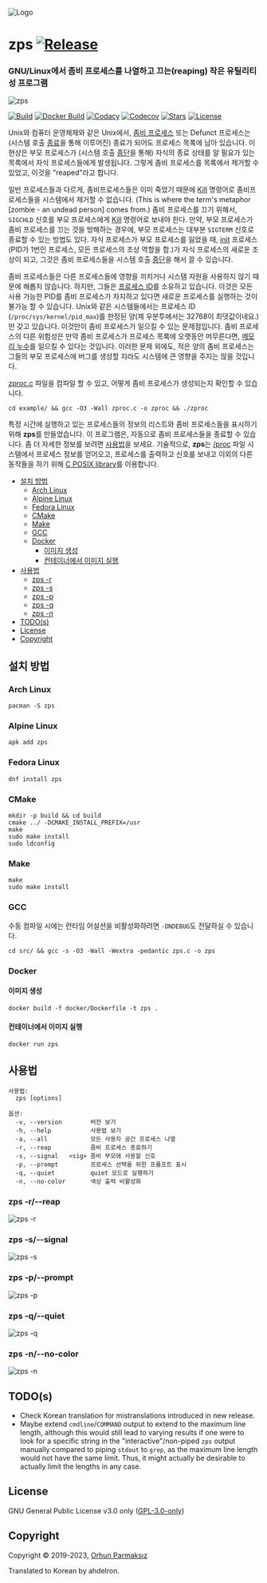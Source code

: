![Logo](https://user-images.githubusercontent.com/24392180/66733887-b52b4780-ee69-11e9-86ee-ab04caf98287.png)

# zps [![Release](https://img.shields.io/github/release/orhun/zps.svg?color=590000&style=flat-square)](https://github.com/orhun/zps/releases)

### GNU/Linux에서 좀비 프로세스를 나열하고 끄는(reaping) 작은 유틸리티성 프로그램

![zps](assets/demo-top.gif)

[![Build](https://img.shields.io/github/workflow/status/orhun/zps/Continuous%20Integration?color=black&style=flat-square)](https://github.com/orhun/zps/actions?query=workflow%3A%22Continuous+Integration%22)
[![Docker Build](https://img.shields.io/github/workflow/status/orhun/zps/Docker%20Automated%20Builds?color=black&style=flat-square&label=docker)](https://github.com/orhun/zps/actions?query=workflow%3A%22Docker+Automated+Builds%22)
[![Codacy](https://img.shields.io/codacy/grade/3d40a551806b4c788befba6d2920675b.svg?color=black&style=flat-square)](https://www.codacy.com/manual/orhun/zps?utm_source=github.com&utm_medium=referral&utm_content=orhun/zps&utm_campaign=Badge_Grade)
[![Codecov](https://img.shields.io/codecov/c/github/orhun/zps?color=black&style=flat-square)](https://codecov.io/gh/orhun/zps)
[![Stars](https://img.shields.io/github/stars/orhun/zps.svg?color=590000&style=flat-square)](https://github.com/orhun/zps/stargazers) [![License](https://img.shields.io/github/license/orhun/zps.svg?color=590000&style=flat-square)](./LICENSE)

Unix와 컴퓨터 운영체제와 같은 Unix에서, [좀비 프로세스](https://en.wikipedia.org/wiki/Zombie_process) 또는 Defunct 프로세스는 (시스템 호출 [종료](<https://en.wikipedia.org/wiki/Exit_(system_call)>)을 통해 이루어진) 종료가 되어도 프로세스 목록에 남아 있습니다. 이 현상은 부모 프로세스가 (시스템 호출 [중단](<https://en.wikipedia.org/wiki/Wait(system_call)>)을 통해) 자식의 종료 상태를 알 필요가 있는 목록에서 자식 프로세스들에게 발생됩니다. 그렇게 좀비 프로세스를 목록에서 제거할 수 있었고, 이것을 "reaped"라고 합니다.

일반 프로세스들과 다르게, 좀비프로세스들은 이미 죽었기 때문에 [Kill](<https://en.wikipedia.org/wiki/Kill_(command)>) 명령어로 좀비프로세스들을 시스템에서 제거할 수 없습니다. (This is where the term's metaphor [zombie - an undead person] comes from.) 좀비 프로세스를 끄기 위해서, `SIGCHLD` 신호를 부모 프로세스에게 [Kill](<https://en.wikipedia.org/wiki/Kill_(command)>) 명령어로 보내야 한다. 만약, 부모 프로세스가 좀비 프로세스를 끄는 것을 방해하는 경우에, 부모 프로세스는 대부분 `SIGTERM` 신호로 종료할 수 있는 방법도 있다. 자식 프로세스가 부모 프로세스를 잃었을 때, [init](https://en.wikipedia.org/wiki/Init) 프로세스(PID가 1번인 프로세스, 모든 프로세스의 조상 역할을 함.)가 자식 프로세스의 새로운 조상이 되고, 그것은 좀비 프로세스들을 시스템 호출 [중단](<https://en.wikipedia.org/wiki/Wait_(system_call)>)을 해서 끌 수 있습니다.

좀비 프로세스들은 다른 프로세스들에 영향을 끼치거나 시스템 자원을 사용하지 않기 때문에 해롭지 않습니다. 하지만, 그들은 [프로세스 ID](https://en.wikipedia.org/wiki/Process_identifier)를 소유하고 있습니다. 이것은 모든 사용 가능한 PID를 좀비 프로세스가 차지하고 있다면 새로운 프로세스를 실행하는 것이 불가능 할 수 있습니다. Unix와 같은 시스템들에서는 프로세스 ID (`/proc/sys/kernel/pid_max`)를 한정된 양(제 우분투에서는 32768이 최댓값이네요.)만 갖고 있습니다. 이것만이 좀비 프로세스가 일으킬 수 있는 문제점입니다. 좀비 프로세스의 다른 위험성은 만약 좀비 프로세스가 프로세스 목록에 오랫동안 머무른다면, [메모리 누수](https://en.wikipedia.org/wiki/Resource_leak)를 일으킬 수 있다는 것입니다. 이러한 문제 외에도, 적은 양의 좀비 프로세스는 그들의 부모 프로세스에 버그를 생성할 지라도 시스템에 큰 영향을 주지는 않을 것입니다.

[zproc.c](https://github.com/orhun/zps/blob/master/example/zproc.c) 파일을 컴파일 할 수 있고, 어떻게 좀비 프로세스가 생성되는지 확인할 수 있습니다.

```
cd example/ && gcc -O3 -Wall zproc.c -o zproc && ./zproc
```

특정 시간에 실행하고 있는 프로세스들의 정보의 리스트와 좀비 프로세스들을 표시하기 위해 **zps**를 만들었습니다. 이 프로그램은, 자동으로 좀비 프로세스들을 종료할 수 있습니다. 좀 더 자세한 정보를 보려면 [사용법](https://github.com/orhun/zps#usage)을 보세요.
기술적으로, **zps**는 [/proc](https://www.tldp.org/LDP/Linux-Filesystem-Hierarchy/html/proc.html) 파일 시스템에서 프로세스 정보를 얻어오고, 프로세스를 출력하고 신호를 보내고 이외의 다른 동작들을 하기 위해 [C POSIX library](https://en.wikipedia.org/wiki/C_POSIX_library)를 이용합니다.

<!-- vim-markdown-toc GFM -->

- [설치 방법](#설치-방법)
  - [Arch Linux](#arch-linux)
  - [Alpine Linux](#alpine-linux)
  - [Fedora Linux](#fedora-linux)
  - [CMake](#cmake)
  - [Make](#make)
  - [GCC](#gcc)
  - [Docker](#docker)
    - [이미지 생성](#이미지-생성)
    - [컨테이너에서 이미지 실행](#컨테이너에서-이미지-실행)
- [사용법](#사용법)
  - [zps -r](#zps--r--reap)
  - [zps -s](#zps--s--signal)
  - [zps -p](#zps--p--prompt)
  - [zps -q](#zps--q--quiet)
  - [zps -n](#zps--n--no-color)
- [TODO(s)](#todos)
- [License](#license)
- [Copyright](#copyright)

<!-- vim-markdown-toc -->

## 설치 방법

### Arch Linux

```
pacman -S zps
```

### Alpine Linux

```
apk add zps
```

### Fedora Linux

```
dnf install zps
```

### CMake

```
mkdir -p build && cd build
cmake ../ -DCMAKE_INSTALL_PREFIX=/usr
make
sudo make install
sudo ldconfig
```

### Make

```
make
sudo make install
```

### GCC

수동 컴파일 시에는 런타임 어설션을 비활성화하려면 `-DNDEBUG`도 전달하실 수 있습니다.

```
cd src/ && gcc -s -O3 -Wall -Wextra -pedantic zps.c -o zps
```

### Docker

#### 이미지 생성

```
docker build -f docker/Dockerfile -t zps .
```

#### 컨테이너에서 이미지 실행

```
docker run zps
```

## 사용법

```
사용법:
  zps [options]

옵션:
  -v, --version        버전 보기
  -h, --help           사용법 보기
  -a, --all            모든 사용자 공간 프로세스 나열
  -r, --reap           좀비 프로세스 종료하기
  -s, --signal   <sig> 좀비 부모에 사용할 신호
  -p, --prompt         프로세스 선택을 위한 프롬프트 표시
  -q, --quiet          quiet 모드로 실행하기
  -n, --no-color       색상 출력 비활성화
```

### zps -r/--reap

![zps -r](assets/demo-reap.gif)

### zps -s/--signal

![zps -s](assets/demo-signal.gif)

### zps -p/--prompt

![zps -p](assets/demo-prompt.gif)

### zps -q/--quiet

![zps -q](assets/demo-quiet.gif)

### zps -n/--no-color

![zps -n](assets/demo-no-color.gif)

## TODO(s)

- Check Korean translation for mistranslations introduced in new release.
- Maybe extend `cmdline`/`COMMAND` output to extend to the maximum line length,
although this would still lead to varying results if one were to look for
a specific string in the "interactive"/non-piped `zps` output manually
compared to piping `stdout` to `grep`, as the maximum line length would
not have the same limit. Thus, it might actually be desirable to actually
limit the lengths in any case.

## License

GNU General Public License v3.0 only ([GPL-3.0-only](https://www.gnu.org/licenses/gpl.txt))

## Copyright

Copyright © 2019-2023, [Orhun Parmaksız](mailto:orhunparmaksiz@gmail.com)

Translated to Korean by ahdelron.
